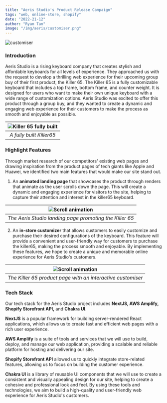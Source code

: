 ```yaml
---
title: "Aeris Studio's Product Release Campaign"
tags: "web, online-store, shopify"
date: "2022-21-12"
author: "Ryan Tan"
image: "/img/aeris/customiser.png"
---
```


![customiser](/img/aeris/customiser.png)

### Introduction

Aeris Studio is a rising keyboard company that creates stylish and affordable keyboards for all levels of experience. They approached us with the request to develop a thrilling web experience for their upcoming group buy of their first product, the Killer 65. The Killer 65 is a fully customizable keyboard that includes a top frame, bottom frame, and counter weight. It is designed for users who want to make their own unique keyboard with a wide range of customization options. Aeris Studio was excited to offer this product through a group buy, and they wanted to create a dynamic and engaging web experience for their customers to make the process as smooth and enjoyable as possible.

| ![Killer 65 fully built](/img/aeris/k65.webp) |
| :-------------------------------------------: |
|           _A fully built Killer65_            |

### Highlight Features

Through market research of our competitors' existing web pages and drawing inspiration from the product pages of tech giants like Apple and Huawei, we identified two main features that would make our site stand out.

1. An **animated landing page** that showcases the product through renders that animate as the user scrolls down the page. This will create a dynamic and engaging experience for visitors to the site, helping to capture their attention and interest in the killer65 keyboard.

|       ![Scroll animation](/img/aeris/scroll.gif)        |
| :-----------------------------------------------------: |
| _The Aeris Studio landing page promoting the Killer 65_ |

2. An **in-store customizer** that allows customers to easily customize and purchase their desired configurations of the keyboard. This feature will provide a convenient and user-friendly way for customers to purchase the killer65, making the process smooth and enjoyable. By implementing these features, we hope to create a unique and memorable online experience for Aeris Studio's customers.

|     ![Scroll animation](/img/aeris/customiser-vid.gif)      |
| :---------------------------------------------------------: |
| _The Killer 65 product page with an interactive customiser_ |

### Tech Stack

Our tech stack for the Aeris Studio project includes **NextJS, AWS Amplify, Shopify Storefront API,** and **Chakra UI**.

**NextJS** is a popular framework for building server-rendered React applications, which allows us to create fast and efficient web pages with a rich user experience.

**AWS Amplify** is a suite of tools and services that we will use to build, deploy, and manage our web application, providing a scalable and reliable platform for hosting and delivering our site.

**Shopify Storefront API** allowed us to quickly integrate store-related features, allowing us to focus on building the customer experience.

**Chakra UI** is a library of reusable UI components that we will use to create a consistent and visually appealing design for our site, helping to create a cohesive and professional look and feel. By using these tools and technologies, we aim to build a high-quality and user-friendly web experience for Aeris Studio's customers.
